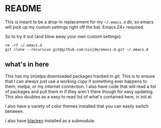 # README

This is meant to be a drop-in replacement for my `~/.emacs.d` dir, so emacs will pick up my custom settings right off the bat. Emacs 24+ required.

So to try it out (and blow away your own custom settings):
```
rm -rf ~/.emacs.d
git clone --recursive git@github.com:nixjdm/emacs.d.git ~/.emacs.d
```

## what's in here

This has my (m)elpa downloaded packages tracked in git. This is to ensure that I can always just use a working copy if something ever happens to them, melpa, or my internet connection. I also have code that will read a list of packages and pull them in if they aren't there though for easy updating. This also doubles as a easy to read list of what's contained here, in init.el.

I also have a variety of color themes installed that you can easily switch between.

I also have [blacken](https://github.com/proofit404/blacken) installed as a submodule.
